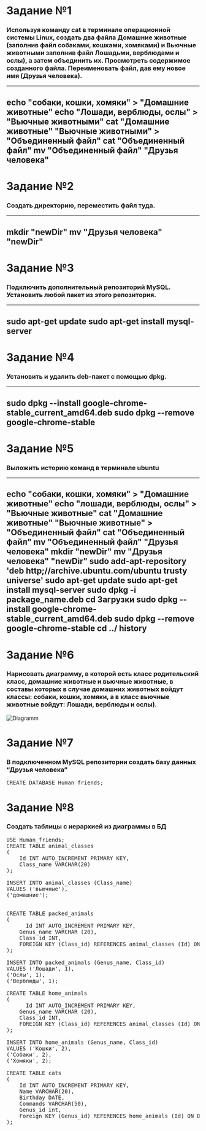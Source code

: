 # Задание №1
### Используя команду cat в терминале операционной системы Linux, создать два файла Домашние животные (заполнив файл собаками, кошками, хомяками) и Вьючные животными заполнив файл Лошадьми, верблюдами и ослы), а затем объединить их. Просмотреть содержимое созданного файла. Переименовать файл, дав ему новое имя (Друзья человека).
---
echo "собаки, кошки, хомяки" > "Домашние животные"
echo "Лошади, верблюды, ослы" > "Вьючные животными"
cat "Домашние животные" "Вьючные животными" > "Объединенный файл"
cat "Объединенный файл"
mv "Объединенный файл" "Друзья человека"
---
# Задание №2
### Создать директорию, переместить файл туда.
---
mkdir "newDir"
mv "Друзья человека" "newDir"
---
# Задание №3
### Подключить дополнительный репозиторий MySQL. Установить любой пакет из этого репозитория.
---
sudo apt-get update
sudo apt-get install mysql-server
---
# Задание №4
### Установить и удалить deb-пакет с помощью dpkg.
---
sudo dpkg --install google-chrome-stable_current_amd64.deb
sudo dpkg --remove google-chrome-stable
---
# Задание №5
### Выложить историю команд в терминале ubuntu
---
echo "собаки, кошки, хомяки" > "Домашние животные"
echo "лошади, верблюды, ослы" > "Вьючные животные"
cat "Домашние животные" "Вьючные животные" > "Объединенный файл"
cat "Объединенный файл"
mv "Объединенный файл" "Друзья человека"
mkdir "newDir"
mv "Друзья человека" "newDir"
sudo add-apt-repository 'deb http;//archive.ubuntu.com/ubuntu trusty universe'
sudo apt-get update
sudo apt-get install mysql-server
sudo dpkg -i package_name.deb
cd Загрузки
sudo dpkg --install google-chrome-stable_current_amd64.deb 
sudo dpkg --remove google-chrome-stable
cd ../
history
---
# Задание №6
###  Нарисовать диаграмму, в которой есть класс родительский класс, домашние животные и вьючные животные, в составы которых в случае домашних животных войдут классы: собаки, кошки, хомяки, а в класс вьючные животные войдут: Лошади, верблюды и ослы).
![Diagramm](https://github.com/EfimVelichkin/Final-control-work-on-the-specialization-block/assets/120294162/857d7d99-4bc6-40c6-a1dd-508a129d4162)
# Задание №7
### В подключенном MySQL репозитории создать базу данных “Друзья человека”
<pre>
CREATE DATABASE Human_friends;
</pre>
# Задание №8
###  Создать таблицы с иерархией из диаграммы в БД
<pre>
USE Human_friends;
CREATE TABLE animal_classes
(
	Id INT AUTO_INCREMENT PRIMARY KEY, 
	Class_name VARCHAR(20)
);

INSERT INTO animal_classes (Class_name)
VALUES ('вьючные'),
('домашние');  


CREATE TABLE packed_animals
(
	  Id INT AUTO_INCREMENT PRIMARY KEY,
    Genus_name VARCHAR (20),
    Class_id INT,
    FOREIGN KEY (Class_id) REFERENCES animal_classes (Id) ON DELETE CASCADE ON UPDATE CASCADE
);

INSERT INTO packed_animals (Genus_name, Class_id)
VALUES ('Лошади', 1),
('Ослы', 1),  
('Верблюды', 1); 
    
CREATE TABLE home_animals
(
	  Id INT AUTO_INCREMENT PRIMARY KEY,
    Genus_name VARCHAR (20),
    Class_id INT,
    FOREIGN KEY (Class_id) REFERENCES animal_classes (Id) ON DELETE CASCADE ON UPDATE CASCADE
);

INSERT INTO home_animals (Genus_name, Class_id)
VALUES ('Кошки', 2),
('Собаки', 2),  
('Хомяки', 2); 

CREATE TABLE cats 
(       
    Id INT AUTO_INCREMENT PRIMARY KEY, 
    Name VARCHAR(20), 
    Birthday DATE,
    Commands VARCHAR(50),
    Genus_id int,
    Foreign KEY (Genus_id) REFERENCES home_animals (Id) ON DELETE CASCADE ON UPDATE CASCADE
);
</pre>
